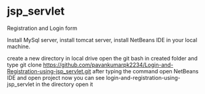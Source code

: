 # jsp_servlet
Registration and Login form

Install MySql server, 
install tomcat server, 
install NetBeans IDE in your local machine.

create a new directory in local drive
open the git bash in created folder and type
git clone https://github.com/pavankumarpk2234/Login-and-Registration-using-jsp_servlet.git
after typing the command open NetBeans IDE and open project
now you can see login-and-registration-using-jsp_servlet in the directory open it
